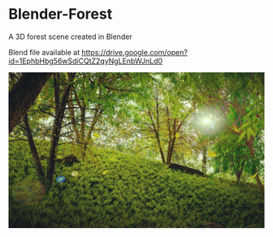 # Blender-Forest
A 3D forest scene created in Blender

Blend file available at https://drive.google.com/open?id=1EphbHbg56wSdiCQtZ2qyNgLEnbWJnLd0

![alt text](https://github.com/darknight009/Blender-Forest/blob/master/final.jpeg)

